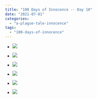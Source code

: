 ```yaml
---
title: "100 Days of Innocence -- Day 10"
date: "2021-07-01"
categories: 
  - "a-plague-tale-innocence"
tags: 
  - "100-days-of-innocence"
---
```


- [![](images/E5OwIaFX0AI5rPr-scaled-1.jpeg)](images/E5OwIaFX0AI5rPr-scaled-1.jpeg)
- [![](images/E5OwIaFX0AI5rPr-scaled-1.jpeg)](images/E5OwIaFX0AI5rPr-scaled-1.jpeg)
    
- [![](images/E5OwIaGWYAQvoSP-scaled-1.jpeg)](https://davidpeach.me/wp-content/uploads/2021/07/E5OwIaGWYAQvoSP-scaled-1.jpeg)
    
- [![](images/E5OwIZpWEAUl9WA-scaled-1.jpeg)](https://davidpeach.me/wp-content/uploads/2021/07/E5OwIZpWEAUl9WA-scaled-1.jpeg)
    
- [![](images/E5OwIZ8XEAop3K1-scaled-1.jpeg)](images/E5OwIZ8XEAop3K1-scaled-1.jpeg)
- [![](images/E5OwIZ8XEAop3K1-scaled-1.jpeg)](images/E5OwIZ8XEAop3K1-scaled-1.jpeg)
